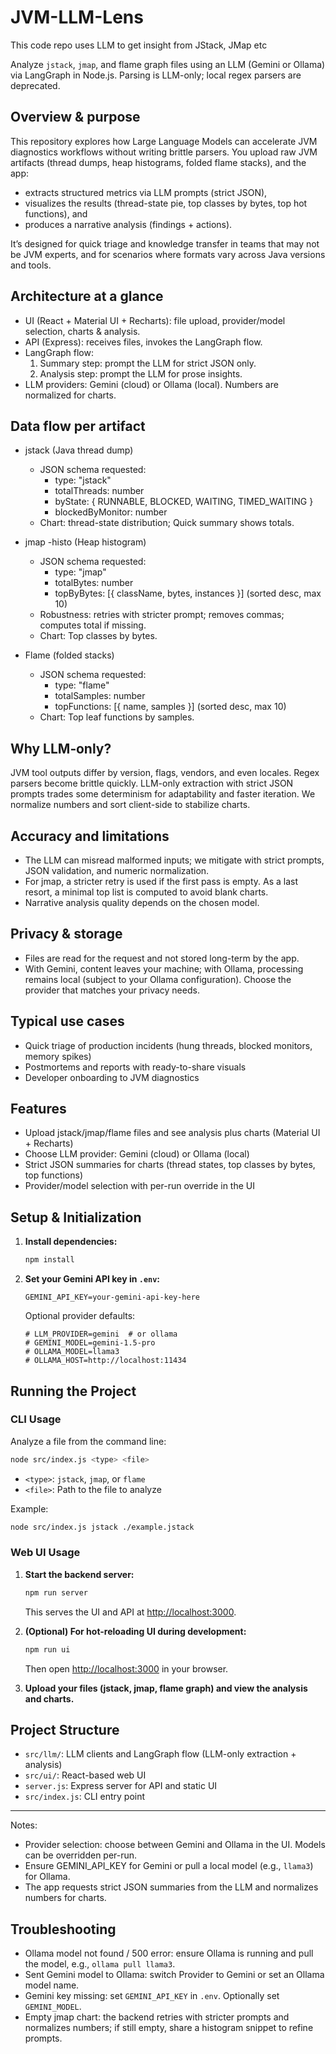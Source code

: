 # JVM-LLM-Lens
This code repo uses LLM to get insight from JStack, JMap etc

Analyze `jstack`, `jmap`, and flame graph files using an LLM (Gemini or Ollama) via LangGraph in Node.js. Parsing is LLM-only; local regex parsers are deprecated.

## Overview & purpose
This repository explores how Large Language Models can accelerate JVM diagnostics workflows without writing brittle parsers. You upload raw JVM artifacts (thread dumps, heap histograms, folded flame stacks), and the app:
- extracts structured metrics via LLM prompts (strict JSON),
- visualizes the results (thread-state pie, top classes by bytes, top hot functions), and
- produces a narrative analysis (findings + actions).

It’s designed for quick triage and knowledge transfer in teams that may not be JVM experts, and for scenarios where formats vary across Java versions and tools.

## Architecture at a glance
- UI (React + Material UI + Recharts): file upload, provider/model selection, charts & analysis.
- API (Express): receives files, invokes the LangGraph flow.
- LangGraph flow:
   1) Summary step: prompt the LLM for strict JSON only.
   2) Analysis step: prompt the LLM for prose insights.
- LLM providers: Gemini (cloud) or Ollama (local). Numbers are normalized for charts.

## Data flow per artifact
- jstack (Java thread dump)
   - JSON schema requested:
      - type: "jstack"
      - totalThreads: number
      - byState: { RUNNABLE, BLOCKED, WAITING, TIMED_WAITING }
      - blockedByMonitor: number
   - Chart: thread-state distribution; Quick summary shows totals.

- jmap -histo (Heap histogram)
   - JSON schema requested:
      - type: "jmap"
      - totalBytes: number
      - topByBytes: [{ className, bytes, instances }] (sorted desc, max 10)
   - Robustness: retries with stricter prompt; removes commas; computes total if missing.
   - Chart: Top classes by bytes.

- Flame (folded stacks)
   - JSON schema requested:
      - type: "flame"
      - totalSamples: number
      - topFunctions: [{ name, samples }] (sorted desc, max 10)
   - Chart: Top leaf functions by samples.

## Why LLM‑only?
JVM tool outputs differ by version, flags, vendors, and even locales. Regex parsers become brittle quickly. LLM-only extraction with strict JSON prompts trades some determinism for adaptability and faster iteration. We normalize numbers and sort client-side to stabilize charts.

## Accuracy and limitations
- The LLM can misread malformed inputs; we mitigate with strict prompts, JSON validation, and numeric normalization.
- For jmap, a stricter retry is used if the first pass is empty. As a last resort, a minimal top list is computed to avoid blank charts.
- Narrative analysis quality depends on the chosen model.

## Privacy & storage
- Files are read for the request and not stored long-term by the app.
- With Gemini, content leaves your machine; with Ollama, processing remains local (subject to your Ollama configuration).
   Choose the provider that matches your privacy needs.

## Typical use cases
- Quick triage of production incidents (hung threads, blocked monitors, memory spikes)
- Postmortems and reports with ready-to-share visuals
- Developer onboarding to JVM diagnostics



## Features
- Upload jstack/jmap/flame files and see analysis plus charts (Material UI + Recharts)
- Choose LLM provider: Gemini (cloud) or Ollama (local)
- Strict JSON summaries for charts (thread states, top classes by bytes, top functions)
- Provider/model selection with per-run override in the UI


## Setup & Initialization

1. **Install dependencies:**
   ```sh
   npm install
   ```

2. **Set your Gemini API key in `.env`:**
   ```
   GEMINI_API_KEY=your-gemini-api-key-here
   ```

   Optional provider defaults:
   ```
   # LLM_PROVIDER=gemini  # or ollama
   # GEMINI_MODEL=gemini-1.5-pro
   # OLLAMA_MODEL=llama3
   # OLLAMA_HOST=http://localhost:11434
   ```

## Running the Project

### CLI Usage

Analyze a file from the command line:
```sh
node src/index.js <type> <file>
```
- `<type>`: `jstack`, `jmap`, or `flame`
- `<file>`: Path to the file to analyze

Example:
```sh
node src/index.js jstack ./example.jstack
```

### Web UI Usage

1. **Start the backend server:**
   ```sh
   npm run server
   ```
   This serves the UI and API at [http://localhost:3000](http://localhost:3000).

2. **(Optional) For hot-reloading UI during development:**
   ```sh
   npm run ui
   ```
   Then open [http://localhost:3000](http://localhost:3000) in your browser.

3. **Upload your files (jstack, jmap, flame graph) and view the analysis and charts.**

## Project Structure
- `src/llm/`: LLM clients and LangGraph flow (LLM-only extraction + analysis)
- `src/ui/`: React-based web UI
- `server.js`: Express server for API and static UI
- `src/index.js`: CLI entry point

---
Notes:
- Provider selection: choose between Gemini and Ollama in the UI. Models can be overridden per-run.
- Ensure GEMINI_API_KEY for Gemini or pull a local model (e.g., `llama3`) for Ollama.
- The app requests strict JSON summaries from the LLM and normalizes numbers for charts.

## Troubleshooting
- Ollama model not found / 500 error: ensure Ollama is running and pull the model, e.g., `ollama pull llama3`.
- Sent Gemini model to Ollama: switch Provider to Gemini or set an Ollama model name.
- Gemini key missing: set `GEMINI_API_KEY` in `.env`. Optionally set `GEMINI_MODEL`.
- Empty jmap chart: the backend retries with stricter prompts and normalizes numbers; if still empty, share a histogram snippet to refine prompts.

